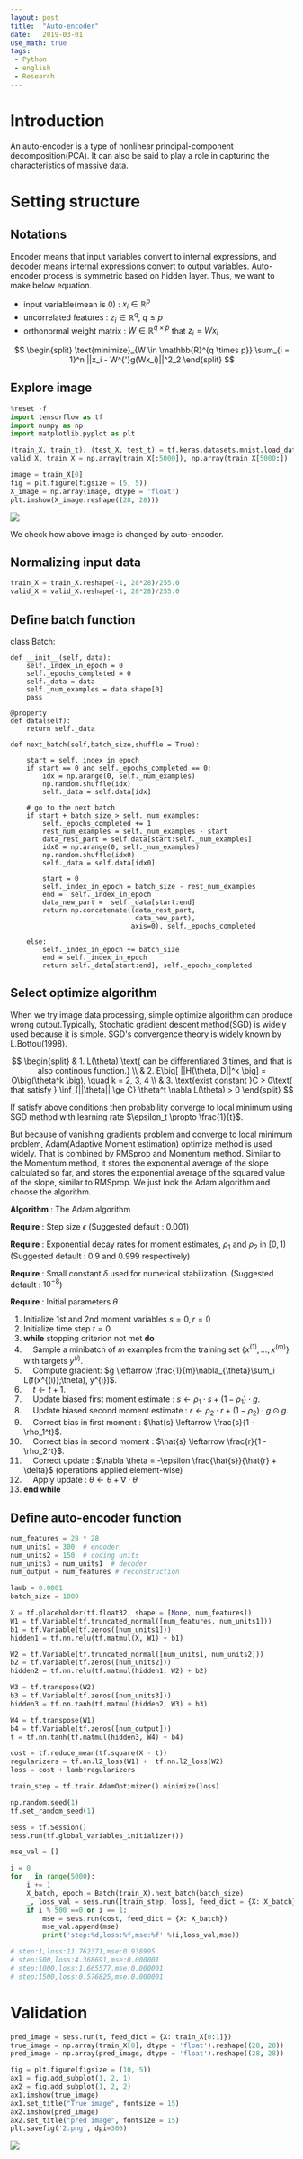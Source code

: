 ```yaml
---
layout: post
title:  "Auto-encoder"
date:   2019-03-01
use_math: true
tags:
 - Python
 - english
 - Research
---
```


# Introduction

An auto-encoder is a type of nonlinear principal-component decomposition(PCA). 
It can also be said to play a role in capturing the characteristics of massive data. 

# Setting structure

## Notations

Encoder means that input variables convert to internal expressions, and decoder means internal expressions convert to output variables. 
Auto-encoder process is symmetric based on hidden layer. Thus, we want to make below equation.

* input variable(mean is 0) : $x_i \in \mathbb{R}^p$
* uncorrelated features : $z_i \in \mathbb{R}^q, \: q \le p$
* orthonormal weight matrix : $W \in \mathbb{R}^{q \times p}$  that $z_i = W x_i$

$$
\begin{split}
\text{minimize}_{W \in \mathbb{R}^{q \times p}} \sum_{i = 1}^n ||x_i - W^{'}g(Wx_i)||^2_2
\end{split}
$$

## Explore image

```python
%reset -f
import tensorflow as tf
import numpy as np
import matplotlib.pyplot as plt

(train_X, train_t), (test_X, test_t) = tf.keras.datasets.mnist.load_data()
valid_X, train_X = np.array(train_X[:5000]), np.array(train_X[5000:])

image = train_X[0]
fig = plt.figure(figsize = (5, 5))
X_image = np.array(image, dtype = 'float')
plt.imshow(X_image.reshape((28, 28)))
```

![](/assets/Auto-encoder/1.png)

We check how above image is changed by auto-encoder.

## Normalizing input data

```python
train_X = train_X.reshape(-1, 28*28)/255.0
valid_X = valid_X.reshape(-1, 28*28)/255.0
```

## Define batch function

class Batch:

    def __init__(self, data):
        self._index_in_epoch = 0
        self._epochs_completed = 0
        self._data = data
        self._num_examples = data.shape[0]
        pass

    @property
    def data(self):
        return self._data

    def next_batch(self,batch_size,shuffle = True):
        
        start = self._index_in_epoch
        if start == 0 and self._epochs_completed == 0:
            idx = np.arange(0, self._num_examples)
            np.random.shuffle(idx)
            self._data = self.data[idx]

        # go to the next batch
        if start + batch_size > self._num_examples:
            self._epochs_completed += 1
            rest_num_examples = self._num_examples - start
            data_rest_part = self.data[start:self._num_examples]
            idx0 = np.arange(0, self._num_examples) 
            np.random.shuffle(idx0)  
            self._data = self.data[idx0] 

            start = 0
            self._index_in_epoch = batch_size - rest_num_examples 
            end =  self._index_in_epoch  
            data_new_part =  self._data[start:end]              
            return np.concatenate((data_rest_part,
                                   data_new_part),
                                  axis=0), self._epochs_completed
        
        else:
            self._index_in_epoch += batch_size
            end = self._index_in_epoch            
            return self._data[start:end], self._epochs_completed
            
## Select optimize algorithm

When we try image data processing, simple optimize algorithm can produce wrong output.Typically, Stochatic gradient descent method(SGD) is widely used because it is simple. 
SGD's convergence theory is widely known by L.Bottou(1998).

$$
\begin{split}
& 1. L(\theta) \text{ can be differentiated 3 times, and that is also continous function.} \\
& 2. E\big[ ||H(\theta, D||^k \big] = O\big(\theta^k \big), \quad k = 2, 3, 4 \\
& 3. \text{exist constant }C > 0\text{ that satisfy } \inf_{||\theta|| \ge C} \theta^t \nabla L(\theta) > 0
\end{split}
$$

If satisfy above conditions then probability converge to local minimum using SGD method with learning rate $\epsilon_t \propto \frac{1}{t}$.

But because of vanishing gradients problem and converge to local minimum problem, Adam(Adaptive Moment estimation) optimize method is used widely. That is combined by RMSprop and Momentum method.
Similar to the Momentum method, it stores the exponential average of the slope calculated so far, and stores the exponential average of the squared value of the slope, similar to RMSprop. We just look the Adam algorithm and choose the algorithm. 

**Algorithm** : The Adam algorithm

**Require** : Step size $\epsilon$ (Suggested default : 0.001)

**Require** : Exponential decay rates for moment estimates, $\rho_1$ and $\rho_2$ in $[0, 1)$ (Suggested default : 0.9 and 0.999 respectively)

**Require** : Small constant $\delta$ used for numerical stabilization. (Suggested default : $10^{-8}$)

**Require** : Initial parameters $\theta$

1. Initialize 1st and 2nd moment variables $s = 0, r = 0$
2. Initialize time step $t = 0$
3. **while** stopping criterion not met **do**
4. $\quad$Sample a minibatch of $m$ examples from the training set $\{x^{(1)}, \ldots, x^{(m)}\}$ with targets $y^{(i)}$.
5. $\quad$Compute gradient: $g \leftarrow \frac{1}{m}\nabla_{\theta}\sum_i L(f(x^{(i)};\theta), y^{i})$.
6. $\quad$$t \leftarrow t + 1$.
7. $\quad$Update biased first moment estimate : $s \leftarrow \rho_1\cdot s + (1 - \rho_1)\cdot g$.
8. $\quad$Update biased second moment estimate : $r \leftarrow \rho_2\cdot r + (1 - \rho_2)\cdot g\odot g$.
9. $\quad$Correct bias in first moment : $\hat{s} \leftarrow \frac{s}{1 - \rho_1^t}$.
10. $\quad$Correct bias in second moment : $\hat{s} \leftarrow \frac{r}{1 - \rho_2^t}$.
11. $\quad$Correct update : $\nabla \theta = -\epsilon \frac{\hat{s}}{\hat{r} + \delta}$ (operations applied element-wise) 
12. $\quad$Apply update : $\theta \leftarrow \theta + \nabla \cdot \theta$
13. **end while**

## Define auto-encoder function

```python
num_features = 28 * 28
num_units1 = 300  # encoder
num_units2 = 150  # coding units
num_units3 = num_units1  # decoder
num_output = num_features # reconstruction

lamb = 0.0001
batch_size = 1000

X = tf.placeholder(tf.float32, shape = [None, num_features])
W1 = tf.Variable(tf.truncated_normal([num_features, num_units1]))
b1 = tf.Variable(tf.zeros([num_units1]))
hidden1 = tf.nn.relu(tf.matmul(X, W1) + b1)

W2 = tf.Variable(tf.truncated_normal([num_units1, num_units2]))
b2 = tf.Variable(tf.zeros([num_units2]))
hidden2 = tf.nn.relu(tf.matmul(hidden1, W2) + b2)

W3 = tf.transpose(W2)
b3 = tf.Variable(tf.zeros([num_units3]))
hidden3 = tf.nn.tanh(tf.matmul(hidden2, W3) + b3)

W4 = tf.transpose(W1)
b4 = tf.Variable(tf.zeros([num_output]))
t = tf.nn.tanh(tf.matmul(hidden3, W4) + b4)

cost = tf.reduce_mean(tf.square(X - t))
regularizers = tf.nn.l2_loss(W1) +  tf.nn.l2_loss(W2)
loss = cost + lamb*regularizers

train_step = tf.train.AdamOptimizer().minimize(loss)

np.random.seed(1)
tf.set_random_seed(1)

sess = tf.Session()
sess.run(tf.global_variables_initializer())

mse_val = []

i = 0
for _ in range(5000):
    i += 1    
    X_batch, epoch = Batch(train_X).next_batch(batch_size)
    _, loss_val = sess.run([train_step, loss], feed_dict = {X: X_batch})
    if i % 500 ==0 or i == 1:
        mse = sess.run(cost, feed_dict = {X: X_batch})
        mse_val.append(mse)
        print('step:%d,loss:%f,mse:%f' %(i,loss_val,mse))
```
```python
# step:1,loss:11.762371,mse:0.938995
# step:500,loss:4.368691,mse:0.000001
# step:1000,loss:1.665577,mse:0.000001
# step:1500,loss:0.576825,mse:0.000001
```

# Validation

```python
pred_image = sess.run(t, feed_dict = {X: train_X[0:1]})
true_image = np.array(train_X[0], dtype = 'float').reshape((28, 28))
pred_image = np.array(pred_image, dtype = 'float').reshape((28, 28))

fig = plt.figure(figsize = (10, 5))
ax1 = fig.add_subplot(1, 2, 1)
ax2 = fig.add_subplot(1, 2, 2)
ax1.imshow(true_image)
ax1.set_title("True image", fontsize = 15)
ax2.imshow(pred_image)
ax2.set_title("pred image", fontsize = 15)
plt.savefig('2.png', dpi=300)
```

![](/assets/Auto-encoder/2.png)

